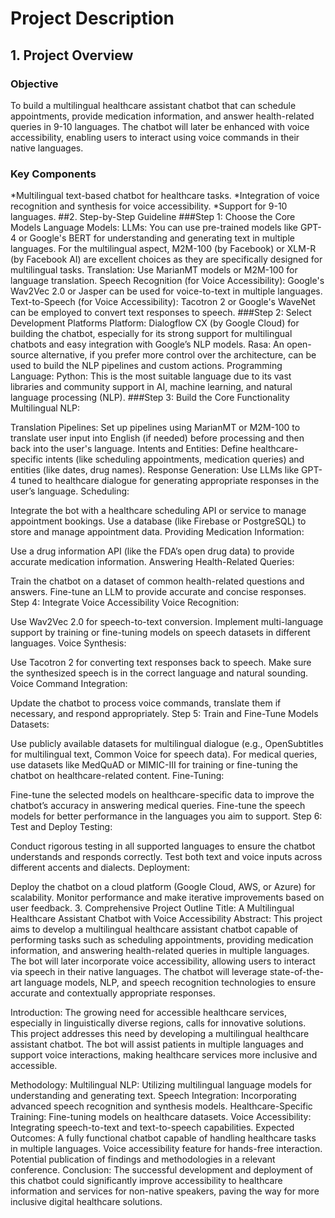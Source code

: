 # Project Description
## 1. Project Overview
### Objective
To build a multilingual healthcare assistant chatbot that can schedule appointments, provide medication information, and answer health-related queries in 9-10 languages. The chatbot will later be enhanced with voice accessibility, enabling users to interact using voice commands in their native languages.

### Key Components
*Multilingual text-based chatbot for healthcare tasks.
*Integration of voice recognition and synthesis for voice accessibility.
*Support for 9-10 languages.
##2. Step-by-Step Guideline
###Step 1: Choose the Core Models
Language Models:
LLMs: You can use pre-trained models like GPT-4 or Google's BERT for understanding and generating text in multiple languages. For the multilingual aspect, M2M-100 (by Facebook) or XLM-R (by Facebook AI) are excellent choices as they are specifically designed for multilingual tasks.
Translation: Use MarianMT models or M2M-100 for language translation.
Speech Recognition (for Voice Accessibility): Google's Wav2Vec 2.0 or Jasper can be used for voice-to-text in multiple languages.
Text-to-Speech (for Voice Accessibility): Tacotron 2 or Google's WaveNet can be employed to convert text responses to speech.
###Step 2: Select Development Platforms
Platform:
Dialogflow CX (by Google Cloud) for building the chatbot, especially for its strong support for multilingual chatbots and easy integration with Google’s NLP models.
Rasa: An open-source alternative, if you prefer more control over the architecture, can be used to build the NLP pipelines and custom actions.
Programming Language:
Python: This is the most suitable language due to its vast libraries and community support in AI, machine learning, and natural language processing (NLP).
###Step 3: Build the Core Functionality
Multilingual NLP:

Translation Pipelines: Set up pipelines using MarianMT or M2M-100 to translate user input into English (if needed) before processing and then back into the user's language.
Intents and Entities: Define healthcare-specific intents (like scheduling appointments, medication queries) and entities (like dates, drug names).
Response Generation: Use LLMs like GPT-4 tuned to healthcare dialogue for generating appropriate responses in the user’s language.
Scheduling:

Integrate the bot with a healthcare scheduling API or service to manage appointment bookings.
Use a database (like Firebase or PostgreSQL) to store and manage appointment data.
Providing Medication Information:

Use a drug information API (like the FDA’s open drug data) to provide accurate medication information.
Answering Health-Related Queries:

Train the chatbot on a dataset of common health-related questions and answers. Fine-tune an LLM to provide accurate and concise responses.
Step 4: Integrate Voice Accessibility
Voice Recognition:

Use Wav2Vec 2.0 for speech-to-text conversion.
Implement multi-language support by training or fine-tuning models on speech datasets in different languages.
Voice Synthesis:

Use Tacotron 2 for converting text responses back to speech.
Make sure the synthesized speech is in the correct language and natural sounding.
Voice Command Integration:

Update the chatbot to process voice commands, translate them if necessary, and respond appropriately.
Step 5: Train and Fine-Tune Models
Datasets:

Use publicly available datasets for multilingual dialogue (e.g., OpenSubtitles for multilingual text, Common Voice for speech data).
For medical queries, use datasets like MedQuAD or MIMIC-III for training or fine-tuning the chatbot on healthcare-related content.
Fine-Tuning:

Fine-tune the selected models on healthcare-specific data to improve the chatbot’s accuracy in answering medical queries.
Fine-tune the speech models for better performance in the languages you aim to support.
Step 6: Test and Deploy
Testing:

Conduct rigorous testing in all supported languages to ensure the chatbot understands and responds correctly.
Test both text and voice inputs across different accents and dialects.
Deployment:

Deploy the chatbot on a cloud platform (Google Cloud, AWS, or Azure) for scalability.
Monitor performance and make iterative improvements based on user feedback.
3. Comprehensive Project Outline
Title: A Multilingual Healthcare Assistant Chatbot with Voice Accessibility
Abstract:
This project aims to develop a multilingual healthcare assistant chatbot capable of performing tasks such as scheduling appointments, providing medication information, and answering health-related queries in multiple languages. The bot will later incorporate voice accessibility, allowing users to interact via speech in their native languages. The chatbot will leverage state-of-the-art language models, NLP, and speech recognition technologies to ensure accurate and contextually appropriate responses.

Introduction:
The growing need for accessible healthcare services, especially in linguistically diverse regions, calls for innovative solutions. This project addresses this need by developing a multilingual healthcare assistant chatbot. The bot will assist patients in multiple languages and support voice interactions, making healthcare services more inclusive and accessible.

Methodology:
Multilingual NLP: Utilizing multilingual language models for understanding and generating text.
Speech Integration: Incorporating advanced speech recognition and synthesis models.
Healthcare-Specific Training: Fine-tuning models on healthcare datasets.
Voice Accessibility: Integrating speech-to-text and text-to-speech capabilities.
Expected Outcomes:
A fully functional chatbot capable of handling healthcare tasks in multiple languages.
Voice accessibility feature for hands-free interaction.
Potential publication of findings and methodologies in a relevant conference.
Conclusion:
The successful development and deployment of this chatbot could significantly improve accessibility to healthcare information and services for non-native speakers, paving the way for more inclusive digital healthcare solutions.
